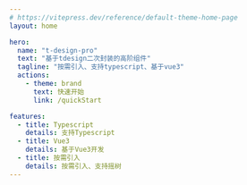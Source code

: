 ```yaml
---
# https://vitepress.dev/reference/default-theme-home-page
layout: home

hero:
  name: "t-design-pro"
  text: "基于tdesign二次封装的高阶组件"
  tagline: "按需引入、支持typescript、基于vue3"
  actions:
    - theme: brand
      text: 快速开始
      link: /quickStart

features:
  - title: Typescript
    details: 支持Typescript
  - title: Vue3
    details: 基于Vue3开发
  - title: 按需引入
    details: 按需引入、支持摇树
---
```

